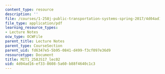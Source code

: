 ```yaml
---
content_type: resource
description: ''
file: /courses/1-258j-public-transportation-systems-spring-2017/4d04ad16ef3386085a60b88f4640c1c3_MIT1_258JS17_lec02.pdf
file_type: application/pdf
learning_resource_types:
- Lecture Notes
ocw_type: OCWFile
parent_title: Lecture Notes
parent_type: CourseSection
parent_uid: fd6347e5-5b95-0841-d499-f3cf097e36d9
resourcetype: Document
title: MIT1_258JS17_lec02
uid: 4d04ad16-ef33-8608-5a60-b88f4640c1c3
---
```

